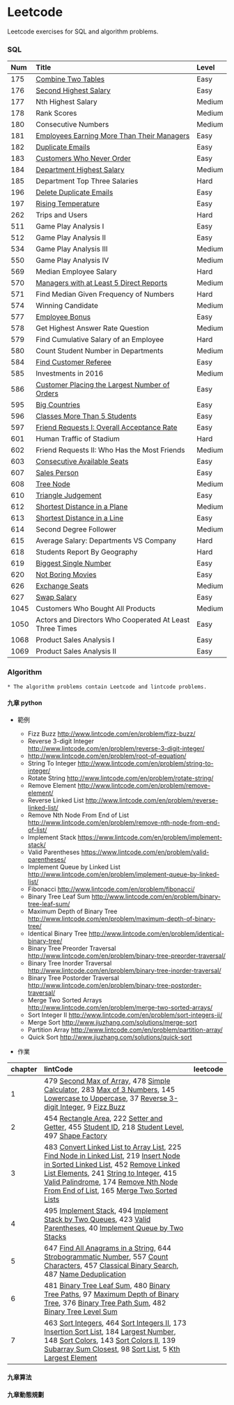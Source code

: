 # Leetcode
Leetcode exercises for SQL and algorithm problems.

### SQL

|Num|Title|Level|
|:---|:---|:---|
|175|[Combine Two Tables](SQL/175_Combine_Two_Tables.sql)|Easy|
|176|[Second Highest Salary](SQL/176_Second_Highest_Salary.sql)|Easy|
|177|Nth Highest Salary|Medium|
|178|Rank Scores|Medium|
|180|Consecutive Numbers|Medium|
|181|[Employees Earning More Than Their Managers](SQL/181_Employees_Earning_More_Than_Their_Managers.sql)|Easy|
|182|[Duplicate Emails](SQL/182_Duplicate_Emails.sql)|Easy|
|183|[Customers Who Never Order](SQL/183_Customers_Who_Never_Order.sql)|Easy|
|184|[Department Highest Salary](SQL/184_Department_Highest_Salary.sql)|Medium|
|185|Department Top Three Salaries|Hard|
|196|[Delete Duplicate Emails](SQL/196_Delete_Duplicate_Emails.sql)|Easy|
|197|[Rising Temperature](SQL/197_Rising_Temperature.sql)|Easy|
|262|Trips and Users|Hard|
|511|Game Play Analysis I|Easy|
|512|Game Play Analysis II|Easy|
|534|Game Play Analysis III|Medium|
|550|Game Play Analysis IV|Medium|
|569|Median Employee Salary|Hard|
|570|[Managers with at Least 5 Direct Reports](SQL/570_Managers_with_at_Least_5_Direct_Reports.sql)|Medium|
|571|Find Median Given Frequency of Numbers|Hard|
|574|Winning Candidate|Medium|
|577|[Employee Bonus](SQL/577_Employee_Bonus.sql)|Easy|
|578|Get Highest Answer Rate Question|Medium|
|579|Find Cumulative Salary of an Employee|Hard|
|580|Count Student Number in Departments|Medium|
|584|[Find Customer Referee](SQL/584_Find_Customer_Referee.sql)|Easy|
|585|Investments in 2016|Medium|
|586|[Customer Placing the Largest Number of Orders](SQL/586_Customer_Placing_the_Largest_Number_of_Orders.sql)|Easy|
|595|[Big Countries](SQL/595_Big_Countries.sql)|Easy|
|596|[Classes More Than 5 Students](SQL/596_Classes_More_Than_5_Students.sql)|Easy|
|597|[Friend Requests I: Overall Acceptance Rate](SQL/597_Friend_Requests_I_Overall_Acceptance_Rate.sql)|Easy|
|601|Human Traffic of Stadium|Hard|
|602|Friend Requests II: Who Has the Most Friends|Medium|
|603|[Consecutive Available Seats](SQL/603_Consecutive_Available_Seats.sql)|Easy|
|607|[Sales Person](SQL/607_Sales_Person.sql)|Easy|
|608|[Tree Node](SQL/608_Tree_Node.sql)|Medium|
|610|[Triangle Judgement](SQL/610_Triangle_Judgement.sql)|Easy|
|612|[Shortest Distance in a Plane](SQL/612_Shortest_Distance_in_a_Plane.sql)|Medium|
|613|[Shortest Distance in a Line](SQL/613_Shortest_Distance_in_a_Line.sql)|Easy|
|614|Second Degree Follower|Medium|
|615|Average Salary: Departments VS Company|Hard|
|618|Students Report By Geography|Hard|
|619|[Biggest Single Number](SQL/619_Biggest_Single_Number.sql)|Easy|
|620|[Not Boring Movies](SQL/620_Not_Boring_Movies.sql)|Easy|
|626|[Exchange Seats](SQL/626_Exchange_Seats.sql)|Medium|
|627|[Swap Salary](SQL/627_Swap_Salary.sql)|Easy|
|1045|Customers Who Bought All Products|Medium|
|1050|Actors and Directors Who Cooperated At Least Three Times|Easy|
|1068|Product Sales Analysis I|Easy|
|1069|Product Sales Analysis II|Easy|

### Algorithm
    * The algorithm problems contain Leetcode and lintcode problems.

#### 九章 python
* 範例
  * Fizz Buzz http://www.lintcode.com/en/problem/fizz-buzz/
  * Reverse 3-digit Integer http://www.lintcode.com/en/problem/reverse-3-digit-integer/
  * http://www.lintcode.com/en/problem/root-of-equation/
  * String To Integer http://www.lintcode.com/en/problem/string-to-integer/
  * Rotate String http://www.lintcode.com/en/problem/rotate-string/
  * Remove Element http://www.lintcode.com/en/problem/remove-element/
  * Reverse Linked List http://www.lintcode.com/en/problem/reverse-linked-list/
  * Remove Nth Node From End of List http://www.lintcode.com/en/problem/remove-nth-node-from-end-of-list/
  * Implement Stack https://www.lintcode.com/en/problem/implement-stack/
  * Valid Parentheses https://www.lintcode.com/en/problem/valid-parentheses/
  * Implement Queue by Linked List http://www.lintcode.com/en/problem/implement-queue-by-linked-list/
  * Fibonacci http://www.lintcode.com/en/problem/fibonacci/
  * Binary Tree Leaf Sum http://www.lintcode.com/en/problem/binary-tree-leaf-sum/
  * Maximum Depth of Binary Tree http://www.lintcode.com/en/problem/maximum-depth-of-binary-tree/
  * Identical Binary Tree http://www.lintcode.com/en/problem/identical-binary-tree/
  * Binary Tree Preorder Traversal http://www.lintcode.com/en/problem/binary-tree-preorder-traversal/
  * Binary Tree Inorder Traversal http://www.lintcode.com/en/problem/binary-tree-inorder-traversal/
  * Binary Tree Postorder Traversal http://www.lintcode.com/en/problem/binary-tree-postorder-traversal/
  * Merge Two Sorted Arrays http://www.lintcode.com/en/problem/merge-two-sorted-arrays/
  * Sort Integer II http://www.lintcode.com/en/problem/sort-integers-ii/
  * Merge Sort http://www.jiuzhang.com/solutions/merge-sort
  * Partition Array http://www.lintcode.com/en/problem/partition-array/
  * Quick Sort http://www.jiuzhang.com/solutions/quick-sort

* 作業

|chapter|lintCode|leetcode|
|:---|:---|:---|
|1|479 [Second Max of Array](https://www.lintcode.com/problem/479/), 478 [Simple Calculator](https://www.lintcode.com/problem/478/), 283 [Max of 3 Numbers](https://www.lintcode.com/problem/283/), 145 [Lowercase to Uppercase](https://www.lintcode.com/problem/145/), 37 [Reverse 3-digit Integer](https://www.lintcode.com/problem/37/), 9 [Fizz Buzz](https://www.lintcode.com/problem/9/)||
|2|454 [Rectangle Area](https://www.lintcode.com/problem/454/), 222 [Setter and Getter](https://www.lintcode.com/problem/222/), 455 [Student ID](https://www.lintcode.com/problem/455/), 218 [Student Level](https://www.lintcode.com/problem/218/), 497 [Shape Factory](https://www.lintcode.com/problem/497/)||
|3|483 [Convert Linked List to Array List](https://www.lintcode.com/problem/483/), 225 [Find Node in Linked List](https://www.lintcode.com/problem/225/), 219 [Insert Node in Sorted Linked List](https://www.lintcode.com/problem/219/), 452 [Remove Linked List Elements](https://www.lintcode.com/problem/452/), 241 [String to Integer](https://www.lintcode.com/problem/241/), 415 [Valid Palindrome](https://www.lintcode.com/problem/415/), 174 [Remove Nth Node From End of List](https://www.lintcode.com/problem/174/), 165 [Merge Two Sorted Lists](https://www.lintcode.com/problem/165/)||
|4|495 [Implement Stack](https://www.lintcode.com/problem/495/), 494 [Implement Stack by Two Queues](https://www.lintcode.com/problem/494/), 423 [Valid Parentheses](https://www.lintcode.com/problem/423/), 40 [Implement Queue by Two Stacks](https://www.lintcode.com/problem/40/)||
|5|647 [Find All Anagrams in a String](https://www.lintcode.com/problem/647/), 644 [Strobogrammatic Number](https://www.lintcode.com/problem/644/), 557 [Count Characters](https://www.lintcode.com/problem/557/), 457 [Classical Binary Search](https://www.lintcode.com/problem/457/), 487 [Name Deduplication](https://www.lintcode.com/problem/487/)||
|6|481 [Binary Tree Leaf Sum](https://www.lintcode.com/problem/481/), 480 [Binary Tree Paths](https://www.lintcode.com/problem/480/), 97 [Maximum Depth of Binary Tree](https://www.lintcode.com/problem/97/), 376 [Binary Tree Path Sum](https://www.lintcode.com/problem/376/), 482 [Binary Tree Level Sum](https://www.lintcode.com/problem/482/)||
|7|463 [Sort Integers](https://www.lintcode.com/problem/463/), 464 [Sort Integers II](https://www.lintcode.com/problem/464/), 173 [Insertion Sort List](https://www.lintcode.com/problem/173/), 184 [Largest Number](https://www.lintcode.com/problem/184/), 148 [Sort Colors](https://www.lintcode.com/problem/148/), 143 [Sort Colors II](https://www.lintcode.com/problem/143/), 139 [Subarray Sum Closest](https://www.lintcode.com/problem/139/), 98 [Sort List](https://www.lintcode.com/problem/98/), 5 [Kth Largest Element](https://www.lintcode.com/problem/5/)||

#### 九章算法

#### 九章動態規劃
